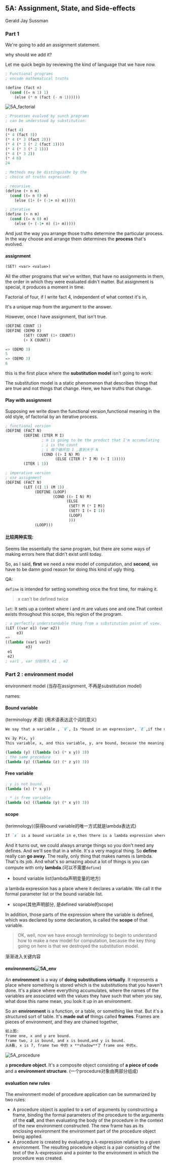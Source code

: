 ## 5A: Assignment, State, and Side-effects

Gerald Jay Sussman

### Part 1

We're going to add an assignment statement.

why should we add it?

Let me quick begin by reviewing the kind of language that we have now.

```lisp
; Functional programs
; encode mathematical truths

(define (fact n)
  (cond ((= n 1) 1)
    (else (* n (fact (- n 1))))))
```

![5A_factorial](./png/5A_factorial.png)

```lisp
; Processes evolved by sunch programs
; can be understood by substitution:

(fact 4)
(* 4 (fact 3))
(* 4 (* 3 (fact 2)))
(* 4 (* 3 (* 2 (fact 1))))
(* 4 (* 3 (* 2 1)))
(* 4 (* 3 2))
(* 4 6)
24
```

```lisp
; Methods may be distinguishe by the
; choice of truths expressed:

; recursive
(define (+ n m)
  (cond ((= n 0) m)
    (else (1+ (+ (-1+ n) m)))))

; iterative
(define (+ n m)
  (cond ((= n 0) m)
    (else (+ (-1+ n) (1+ m)))))
```

And just the way you arrange those truths determine the particular process. In the way choose and arrange them determines the **process** that's evolved.

#### assignment

```lisp
(SET! <var> <value>)
```

All the other programs that we've written, that have no assignments in them, the order in which they were evaluated didn't matter. But assignment is special, it produces a moment in time.



Factorial of four, if I write fact 4, independent of what context it's in,

It's a unique map from the argument to the answer.

However, once I have assignment, that isn't true. 

```lisp
(DEFINE COUNT 1)
(DEFINE (DEMO X)
        (SET! COUNT (1+ COUNT))
        (+ X COUNT))

=> (DEMO 3)
5
=> (DEMO 3)
6
```

this is the first place where the **substitution model** isn't going to work:

The substitution model is a static phenomenon that describes things that are true and not things that change. Here, we have truths that change.

#### Play with assignment

Supposing we write down the functional version,functional meaning in the old style, of factorial by an iterative process.

```lisp
; functional version
(DEFINE (FACT N)
        (DEFINE (ITER M I)
                ; m is going to be the product that I'm accumulating
                ; i is the count
                ; i 每个循环加 1 ,直到大于 N
                (COND ((> I N) M)
                      (ELSE (ITER (* I M) (+ I 1)))))
        (ITER 1 1))
```

```lisp
; imperative version
; use assignment
(DEFINE (FACT N)
        (LET ((I 1) (M 1))
             (DEFINE (LOOP)
                     (COND ((> I N) M)
                           (ELSE 
                            (SET! M (* I M))
                            (SET! I (+ I 1))
                            (LOOP)
                            )))
             (LOOP)))
```

#### 比较两种实现:

Seems like essentially the same program, but there are some ways of making errors here that didn't exist until today.

So, as I said, **first** we need a new model of computation, and **second**, we have to be damn good reason for doing this kind of ugly thing.

QA:

`define` is intended for setting something once the first time, for making it.

> x can't be defined twice

`let`: It sets up a context where i and m are values one and one.That context exists throughout this scope, this region of the program.

```lisp
; a perfectly understandable thing from a substitution point of view.
(LET ((var e1) (var e2))
     e3)
=>
((lambda (var1 var2)
         e3)
 e1
 e2)
; var1 , var 分别传入 e1 , e2
```

### Part 2 : environment model

 environment model (当存在assignment, 不再是substitution model)

names:

#### Bound variable

(terminology 术语) (用术语表达这个词的意义)

```markdown
We say that a variable , `V`, Is *bound in an expression*, `E`,if the meaning if `E` is unchanged by uniform replacement of a variable, `W`, not occuring in `E`, for every occurring of `V` In `E`.
```



```markdown
∀x ∃y P(x, y)
This variable, x, and this variable, y, are bound, because the meaning of this expression does not depend upon the particular letters I used to describe x and y.
```

```lisp
(lambda (y) ((lambda (x) (* x y)) 3))
; the same procedure
(lambda (y) ((lambda (z) (* z y)) 3))
```

#### Free variable

```lisp
; y is not bound.
(lambda (x) (* x y))

; * is free variable
(lambda (x) ((lambda (y) (* x y)) 3))
```

#### scope

(terimnology)(获得bound variable的唯一方式就是lambda表达式)

```markdown
If `x` is a bound variable in e,then there is a lambda expression where it is bound. So the only way you can get a bound variable ultimately is by `lambda expression`.
```

And it turns out, we could always arrange things so you don't need any defines. And we'll see that in a while. It's a very magical thing. So **define** really can **go away**. The really, only thing that makes names is lambda. That's its job. And what's so amazing about a lot of things is you can compute with only **lambda**.(可以不需要`define`)

- bound variable list(lambda声明变量的地方)

a lambda expression has a place where it declares a variable. We call it the formal parameter list or the bound variable list.

- scope(其他声明部分, 是defined variable的scope)

In addition, those parts of the expression where the variable is defined, which was declared by some declaration, is called the **scope** of that variable.

> OK, well, now we have enough terminology to begin to understand how to make a new model for computation, because the key thing going on here is that we destroyed the substitution model.

渐渐进入关键内容

#### environments![5A_env](./png/5A_env.png)

An **environment** is a way of **doing substitutions virtually**. It represents a place where something is stored which is the substitutions that you haven't done. It's a place where everything accumulates, where the names of the variables are associated with the values they have such that when you say, what dose this name mean, you look it up in an environment.

So an **environment** is a function, or a table, or something like that. But it's a structured sort of table. It's **made out of** things called **frames**. Frames are pieces of environment, and they are chained together,

```markdown
如上图:
frame one, x and y are bound.
frame two, z is bound, and x is bound,and y is bound.
从A看, x is 7, frame two 中的 x **shadow**了 frame one 中的x.
```

![5A_procedure](./png/5A_procedure.png)

a **procedure object**. It's a composite object consisting of **a piece of code** and a **environment structure**. (一个procedure对象由两部分组成)

#### evaluation new rules

The environment model of procedure application can be summarized by two rules:

- A procedure object is applied to a set of arguments by constructing a frame, binding the formal parameters of the procedure to the arguments of the **call**, and then evaluating the body of the procedure in the context of the new environment constructed. The new frame has as its enclosing environment the environment part of the procedure object being applied.
- A procedure is created by evaluating a λ-expression relative to a given environment. The resulting procedure object is a pair consisting of the text of the λ-expression and a pointer to the environment in which the procedure was created.